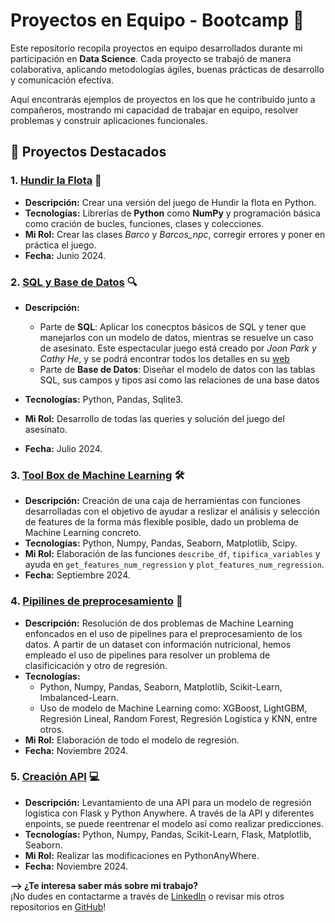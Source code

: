 # Proyectos en Equipo - Bootcamp 🚀

Este repositorio recopila proyectos en equipo desarrollados durante mi participación en **Data Science**. Cada proyecto se trabajó de manera colaborativa, aplicando metodologías ágiles, buenas prácticas de desarrollo y comunicación efectiva.

Aquí encontrarás ejemplos de proyectos en los que he contribuido junto a compañeros, mostrando mi capacidad de trabajar en equipo, resolver problemas y construir aplicaciones funcionales.

## 📝 Proyectos Destacados

### 1. **[Hundir la Flota](Hundir_la_flota)** 🚢
- **Descripción:** Crear una versión del juego de Hundir la flota en Python.
- **Tecnologías:** Librerías de **Python** como **NumPy** y programación básica como cración de bucles, funciones, clases y colecciones.
- **Mi Rol:** Crear las clases *Barco* y *Barcos_npc*, corregir errores y poner en práctica el juego.
- **Fecha:** Junio 2024.

### 2. **[SQL y Base de Datos](SQL_DDBB) 🔍**
- **Descripción:**

    - Parte de **SQL**: Aplicar los conecptos básicos de SQL y tener que manejarlos con un modelo de datos, mientras se resuelve un caso de asesinato.  Este espectacular juego está creado por *Joon Park y Cathy He*, y se podrá encontrar todos los detalles en su [web](https://mystery.knightlab.com/)
    - Parte de **Base de Datos**: Diseñar el modelo de datos con las tablas SQL, sus campos y tipos así como las relaciones de una base datos
      
- **Tecnologías:** Python, Pandas, Sqlite3.
- **Mi Rol:** Desarrollo de todas las queries y solución del juego del asesinato.
- **Fecha:** Julio 2024.

### 3. **[Tool Box de Machine Learning](ToolBox_ML) 🛠️**
- **Descripción:** Creación de una caja de herramientas con funciones desarrolladas con el objetivo de ayudar a reslizar el análisis y selección de features de la forma más flexible posible, dado un problema de Machine Learning concreto.
- **Tecnologías:** Python, Numpy, Pandas, Seaborn, Matplotlib, Scipy.
- **Mi Rol:** Elaboración de las funciones `describe_df`, `tipifica_variables` y ayuda en `get_features_num_regression` y `plot_features_num_regression`.
- **Fecha:** Septiembre 2024.

### 4. **[Pipilines de preprocesamiento](Pipeline_practica) 🤖**
- **Descripción:** Resolución de dos problemas de Machine Learning enfoncados en el uso de pipelines para el preprocesamiento de los datos. A partir de un dataset con información nutricional, hemos empleado el uso de pipelines para resolver un problema de clasificicación y otro de regresión.
- **Tecnologías:**
    - Python, Numpy, Pandas, Seaborn, Matplotlib, Scikit-Learn, Imbalanced-Learn.
    - Uso de modelo de Machine Learning como: XGBoost, LightGBM, Regresión Lineal, Random Forest, Regresión Logística y KNN, entre otros.
- **Mi Rol:** Elaboración de todo el modelo de regresión.
- **Fecha:** Noviembre 2024.

### 5. **[Creación API](flask_app) 💻**
- **Descripción:** Levantamiento de una API para un modelo de regresión logística con Flask y Python Anywhere. A través de la API y diferentes enpoints, se puede reentrenar el modelo así como realizar predicciones.
- **Tecnologías:** Python, Numpy, Pandas, Scikit-Learn, Flask, Matplotlib, Seaborn.
- **Mi Rol:** Realizar las modificaciones en PythonAnyWhere.
- **Fecha:** Noviembre 2024.
  
**--> ¿Te interesa saber más sobre mi trabajo?**  
¡No dudes en contactarme a través de [LinkedIn](https://www.linkedin.com/in/sorayamm/) o revisar mis otros repositorios en [GitHub](https://github.com/somm14)!
